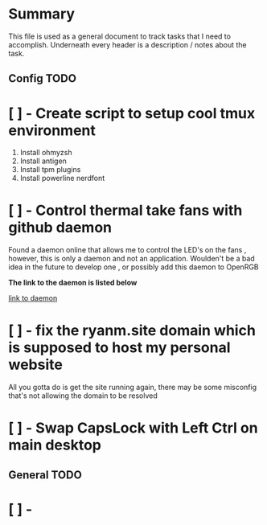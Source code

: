 
# Summary 

This file is used as a general document to track tasks that I need to accomplish. Underneath every header is a description / notes about the task.



Config TODO 
---


# [ ] - Create script to setup cool tmux environment 

1. Install ohmyzsh 
2. Install antigen
3. Install tpm plugins 
4. Install powerline nerdfont


# [ ] - Control thermal take fans with github daemon 

Found a daemon online that allows me to control the LED's on the fans , however, this is only a daemon and 
not an application. Woulden't be a bad idea in the future to develop one , or possibly add this daemon to OpenRGB 

**The link to the daemon is listed below**

[link to daemon](https://github.com/chestm007/linux_thermaltake_riing)


# [ ] - fix the ryanm.site domain which is supposed to host my personal website

All you gotta do is get the site running again, there may be some misconfig that's not allowing the domain to be resolved 


# [ ] - Swap CapsLock with  Left Ctrl on main desktop 


General TODO
---

# [ ] - 


